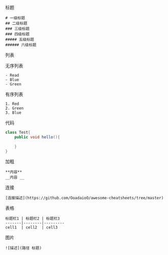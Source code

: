 

标题


```
# 一级标题
## 二级标题
### 三级标题
### 四级标题
##### 五级标题
###### 六级标题
```


列表

无序列表

```
- Read
- Blue
- Green
```


有序列表
```
1. Red
2. Green
3. Blue
```

代码

```Java
class Test{
    public void hello(){
        
    }
}
```


加粗
```
**内容**
__内容 __
```

连接
```
[连接描述](https://github.com/OoadaioO/awesome-cheatsheets/tree/master)
```



表格
```
标题栏1 | 标题栏2 | 标题栏3
-------|--------|---------
cell1  | cell2  | cell3

```

图片
```
![描述](路径 标题)
```



